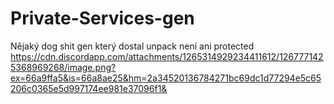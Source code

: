 # Private-Services-gen
Nějaký dog shit gen který dostal unpack není ani protected
https://cdn.discordapp.com/attachments/1265314929234411612/1267771425368969268/image.png?ex=66a9ffa5&is=66a8ae25&hm=2a34520136784271bc69dc1d77294e5c65206c0365e5d997174ee981e37096f1&
